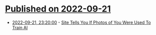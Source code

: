 # [Published on 2022-09-21](index.md)

* [2022-09-21, 23:20:00](https://tech.slashdot.org/story/22/09/21/2029242/site-tells-you-if-photos-of-you-were-used-to-train-ai?utm_source=rss1.0mainlinkanon&utm_medium=feed) - [Site Tells You If Photos of You Were Used To Train AI](https://tech.slashdot.org/story/22/09/21/2029242/site-tells-you-if-photos-of-you-were-used-to-train-ai?utm_source=rss1.0mainlinkanon&utm_medium=feed)

